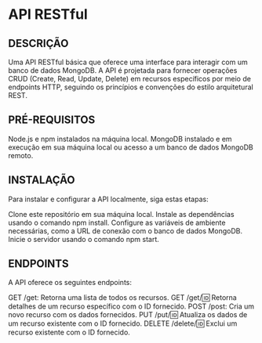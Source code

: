 # API RESTful

## DESCRIÇÃO
Uma API RESTful básica que oferece uma interface para interagir com um banco de dados MongoDB. A API é projetada para fornecer operações CRUD 
(Create, Read, Update, Delete) em recursos específicos por meio de endpoints HTTP, seguindo os princípios e convenções do estilo arquitetural REST.

## PRÉ-REQUISITOS
Node.js e npm instalados na máquina local.
MongoDB instalado e em execução em sua máquina local ou acesso a um banco de dados MongoDB remoto.

## INSTALAÇÃO
Para instalar e configurar a API localmente, siga estas etapas:

Clone este repositório em sua máquina local.
Instale as dependências usando o comando npm install.
Configure as variáveis de ambiente necessárias, como a URL de conexão com o banco de dados MongoDB.
Inicie o servidor usando o comando npm start.

## ENDPOINTS
A API oferece os seguintes endpoints:

GET /get: Retorna uma lista de todos os recursos.
GET /get/:id: Retorna detalhes de um recurso específico com o ID fornecido.
POST /post: Cria um novo recurso com os dados fornecidos.
PUT /put/:id: Atualiza os dados de um recurso existente com o ID fornecido.
DELETE /delete/:id: Exclui um recurso existente com o ID fornecido.
